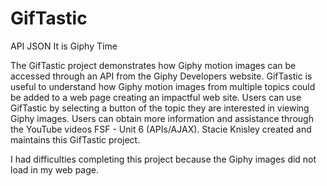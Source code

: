 # GifTastic
API JSON It is Giphy Time

The GifTastic project demonstrates how Giphy motion images can be accessed through an API from the Giphy Developers website. GifTastic is useful to understand how Giphy motion images from multiple topics could be added to a web page creating an impactful web site. Users can use GifTastic by selecting a button of the topic they are interested in viewing Giphy images. Users can obtain more information and assistance through the YouTube videos FSF - Unit 6 (APIs/AJAX). Stacie Knisley created and maintains this GifTastic project. 

I had difficulties completing this project because the Giphy images did not load in my web page.
